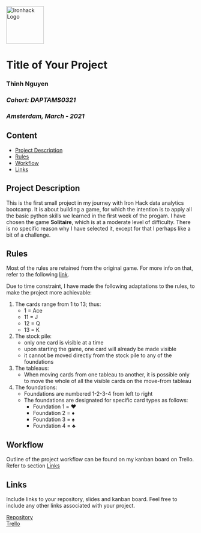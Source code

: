 <img src="https://bit.ly/2VnXWr2" alt="Ironhack Logo" width="100"/>

# Title of Your Project
### **Thinh Nguyen**
### _Cohort: DAPTAMS0321_
### _Amsterdam, March - 2021_

## Content
- [Project Description](#project-description)
- [Rules](#rules)
- [Workflow](#workflow)
- [Links](#links)

## Project Description
This is the first small project in my journey with Iron Hack data analytics bootcamp. It is about building a game, for which the intention is to apply all the basic python skills we learned in the first week of the progam. 
I have chosen the game **Solitaire**, which is at a moderate level of difficulty. There is no specific reason why I have selected it, except for that I perhaps like a bit of a challenge.

## Rules
Most of the rules are retained from the original game. For more info on that, refer to the following [link](https://www.solitr.com).

Due to time constraint, I have made the following adaptations to the rules, to make the project more achievable:
1. The cards range from 1 to 13; thus:
    * 1 = Ace
    * 11 = J 
    * 12 = Q
    * 13 = K
2. The stock pile:
    * only one card is visible at a time
    * upon starting the game, one card will already be made visible
    * it cannot be moved directly from the stock pile to any of the foundations
3. The tableaus:
    * When moving cards from one tableau to another, it is possible only to move the whole of all the visible cards on the move-from tableau
4. The foundations:
    * Foundations are numbered 1-2-3-4 from left to right
    * The foundations are designated for specific card types as follows:
        * Foundation 1 =  ❤️
        * Foundation 2 = ♦️
        * Foundation 3 = ♠️
        * Foundation 4 = ♣️

## Workflow
Outline of the project workflow can be found on my kanban board on Trello. Refer to section [Links](#links)

## Links
Include links to your repository, slides and kanban board. Feel free to include any other links associated with your project.

[Repository](https://github.com/EtienneNL/data_analytics202103_project1/tree/main/your_code)  
[Trello](https://trello.com/b/Bn9EjlNz/thinhs-build-your-own-game-project-board)  
